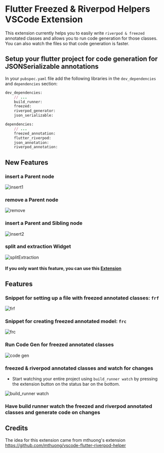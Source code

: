 # Flutter Freezed & Riverpod Helpers VSCode Extension

This extension currently helps you to easily write `riverpod & freezed` annotated classes and allows you to run code generation for those classes. You can also watch the files so that code generation is faster.

<!-- 👉 <https://marketplace.visualstudio.com/items?itemName=mthuong.vscode-flutter-freezed-helper> -->

## Setup your flutter project for code generation for JSONSerializable annotations

In your `pubspec.yaml` file add the following libraries in the `dev_dependencies` and `dependencies` section:

```ruby
dev_dependencies:
    // ...
    build_runner:
    freezed:
    riverpod_generator:
    json_serializable:

dependencies:
    // ...
    freezed_annotation:
    flutter_riverpod:
    json_annotation:
    riverpod_annotation:
```



## New Features

### insert a Parent node

![insert1](media/in1.gif)

### remove a Parent node

![remove](media/remove.gif)

### insert a Parent and Sibling node

![insert2](media/in2.gif)

### split and extraction Widget

![splitExtraction](media/splitExtraction.gif)


#### If you only want this feature, you can use this [Extension](https://marketplace.visualstudio.com/items?itemName=evils.vscode-flutter-insert-remove-helper)


## Features

### Snippet for setting up a file with freezed annotated classes: `frf`

![frf](media/frf.gif)

### Snippet for creating freezed annotated model: `frc`

![frc](media/frc.gif)

### Run Code Gen for freezed annotated classes

![code gen](media/build.gif)

### freezed & riverpod annotated classes and watch for changes
* Start watching your entire project using `build_runner watch` by pressing the extension button on the status bar on the bottom.

![build_runner watch](media/screen2.png)

### Have build runner watch the freezed and riverpod annotated classes and generate code on changes




## Credits
The idea for this extension came from mthuong's extension <https://github.com/mthuong/vscode-flutter-riverpod-helper>

